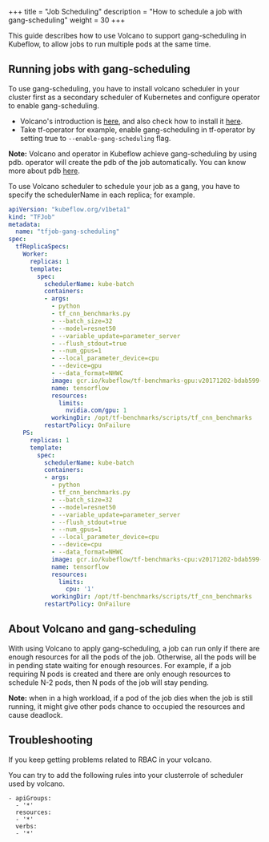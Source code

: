 +++
title = "Job Scheduling"
description = "How to schedule a job with gang-scheduling"
weight = 30
+++

This guide describes how to use Volcano to support gang-scheduling in 
Kubeflow, to allow jobs to run multiple pods at the same time.

## Running jobs with gang-scheduling
To use gang-scheduling, you have to install volcano scheduler in your cluster first as a secondary scheduler of Kubernetes and configure operator to enable gang-scheduling. 

* Volcano's introduction is [here](https://github.com/kubernetes-sigs/volcano), and also check how to install it [here](https://github.com/kubernetes-sigs/volcano/blob/master/doc/usage/tutorial.md).
* Take tf-operator for example, enable gang-scheduling in tf-operator by setting true to `--enable-gang-scheduling` flag.

**Note:** Volcano and operator in Kubeflow achieve gang-scheduling by using pdb. operator will create the pdb of the job automatically. You can know more about pdb [here](https://kubernetes.io/docs/tasks/run-application/configure-pdb/).

To use Volcano scheduler to schedule your job as a gang, you have to specify the schedulerName in each replica; for example.

```yaml
apiVersion: "kubeflow.org/v1beta1"
kind: "TFJob"
metadata:
  name: "tfjob-gang-scheduling"
spec:
  tfReplicaSpecs:
    Worker:
      replicas: 1
      template:
        spec:
          schedulerName: kube-batch
          containers:
          - args:
            - python
            - tf_cnn_benchmarks.py
            - --batch_size=32
            - --model=resnet50
            - --variable_update=parameter_server
            - --flush_stdout=true
            - --num_gpus=1
            - --local_parameter_device=cpu
            - --device=gpu
            - --data_format=NHWC
            image: gcr.io/kubeflow/tf-benchmarks-gpu:v20171202-bdab599-dirty-284af3
            name: tensorflow
            resources:
              limits:
                nvidia.com/gpu: 1
            workingDir: /opt/tf-benchmarks/scripts/tf_cnn_benchmarks
          restartPolicy: OnFailure
    PS:
      replicas: 1
      template:
        spec:
          schedulerName: kube-batch
          containers:
          - args:
            - python
            - tf_cnn_benchmarks.py
            - --batch_size=32
            - --model=resnet50
            - --variable_update=parameter_server
            - --flush_stdout=true
            - --num_gpus=1
            - --local_parameter_device=cpu
            - --device=cpu
            - --data_format=NHWC
            image: gcr.io/kubeflow/tf-benchmarks-cpu:v20171202-bdab599-dirty-284af3
            name: tensorflow
            resources:
              limits:
                cpu: '1'
            workingDir: /opt/tf-benchmarks/scripts/tf_cnn_benchmarks
          restartPolicy: OnFailure
```

## About Volcano and gang-scheduling
With using Volcano to apply gang-scheduling, a job can run only if there are enough resources for all the pods of the job. Otherwise, all the pods will be in pending state waiting for enough resources. For example, if a job requiring N pods is created and there are only enough resources to schedule N-2 pods, then N pods of the job will stay pending.

**Note:** when in a high workload, if a pod of the job dies when the job is still running, it might give other pods chance to occupied the resources and cause deadlock. 

## Troubleshooting 

If you keep getting problems related to RBAC in your volcano.

You can try to add the following rules into your clusterrole of scheduler used by volcano.
```
- apiGroups:
  - '*'
  resources:
  - '*'
  verbs:
  - '*'
```
